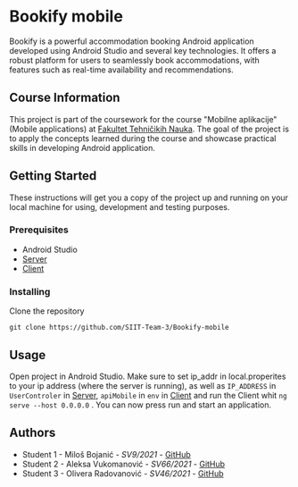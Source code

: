 # Bookify mobile

Bookify is a powerful accommodation booking Android application developed using Android Studio and several key technologies. It offers a robust platform for users to seamlessly book accommodations, with features such as real-time availability and recommendations.

## Course Information
This project is part of the coursework for the course "Mobilne aplikacije" (Mobile applications) at [Fakultet Tehničikih Nauka](https://www.ftn.uns.ac.rs/). The goal of the project is to apply the concepts learned during the course and showcase practical skills in developing Android application.

## Getting Started

These instructions will get you a copy of the project up and running on your local machine for using, development and testing purposes. 

### Prerequisites

- Android Studio
- [Server](https://github.com/SIIT-Team-3/Bookify-server)
- [Client](https://github.com/SIIT-Team-3/Bookify-client)

### Installing

Clone the repository

```shell
git clone https://github.com/SIIT-Team-3/Bookify-mobile
```

## Usage

Open project in Android Studio. Make sure to set ip_addr in local.properites to your ip address (where the server is running), as well as `IP_ADDRESS` in `UserControler` in [Server](https://github.com/SIIT-Team-3/Bookify-server), `apiMobile` in `env` in [Client](https://github.com/SIIT-Team-3/Bookify-client) and run the Client whit `ng serve --host 0.0.0.0` . You can now press run and start an application.

## Authors

* Student 1 -  Miloš Bojanić - *SV9/2021* - [GitHub](https://github.com/milosbojanic)
* Student 2 - Aleksa Vukomanović - *SV66/2021* - [GitHub](https://github.com/aleksaaaa02)
* Student 3 - Olivera Radovanović - *SV46/2021* - [GitHub](https://github.com/Olivera2708)
